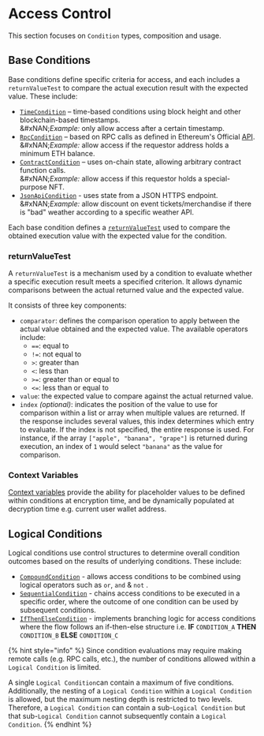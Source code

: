 # Access Control

This section focuses on `Condition` types, composition and usage.

## Base Conditions

Base conditions define specific criteria for access, and each includes a `returnValueTest` to compare the actual execution result with the expected value. These include:

* [`TimeCondition`](timecondition.md) – time-based conditions using block height and other blockchain-based timestamps. \
  &#xNAN;_&#x45;xample:_ only allow access after a certain timestamp.
* [`RpcCondition`](rpccondition.md) –  based on RPC calls as defined in Ethereum's Official [API](https://ethereum.org/en/developers/docs/apis/json-rpc/#json-rpc-methods). \
  &#xNAN;_&#x45;xample:_ allow access if the requestor address holds a minimum ETH balance.
* [`ContractCondition`](contractcondition/) – uses on-chain state, allowing arbitrary contract function calls. \
  &#xNAN;_&#x45;xample:_ allow access if this requestor holds a special-purpose NFT.&#x20;
* [`JsonApiCondition`](wip-feature-requests/jsonapicondition.md) - uses state from a JSON HTTPS endpoint.\
  &#xNAN;_&#x45;xample:_ allow discount on event tickets/merchandise if there is "bad" weather according to a specific weather API.

Each base condition defines a [`returnValueTest`](./#return-value-test) used to compare the obtained execution value with the expected value for the condition.

### returnValueTest

A `returnValueTest` is a mechanism used by a condition to evaluate whether a specific execution result meets a specified criterion. It allows dynamic comparisons between the actual returned value and the expected value.&#x20;

It consists of three key components:&#x20;

* `comparator`: defines the comparison operation to apply between the actual value obtained and the expected value. The available operators include:
  * `==`: equal to
  * `!=`: not equal to
  * `>`: greater than
  * `<`: less than
  * `>=`: greater than or equal to
  * `<=`: less than or equal to
* `value`: the expected value to compare against the actual returned value.
* `index` _(optional)_: indicates the position of the value to use for comparison within a list or array when multiple values are returned. If the response includes several values, this index determines which entry to evaluate. If the index is not specified, the entire response is used. For instance, if the array `["apple", "banana", "grape"]` is returned during execution, an index of `1` would select `"banana"` as the value for comparison.

### Context Variables

[Context variables](../authentication/conditioncontext-and-context-variables.md) provide the ability for placeholder values to be defined within conditions at encryption time, and be dynamically populated at decryption time e.g. current user wallet address.

## Logical Conditions

Logical conditions use control structures to determine overall condition outcomes based on the results of underlying conditions. These include:

* [`CompoundCondition`](condition-set.md) - allows access conditions to be combined using logical operators such as `or`, `and` & `not` .
* [`SequentialCondition`](wip-feature-requests/sequentialcondition.md) - chains access conditions to be executed in a specific order, where the outcome of one condition can be used by subsequent conditions.
* [`IfThenElseCondition`](wip-feature-requests/ifthenelsecondition.md) - implements branching logic for access conditions where the flow follows an if-then-else structure i.e. **IF** `CONDITION_A` **THEN** `CONDITION_B` **ELSE** `CONDITION_C`

{% hint style="info" %}
Since condition evaluations may require making remote calls (e.g. RPC calls, etc.), the number of conditions allowed within a `Logical Condition` is limited.&#x20;

A single `Logical Condition`can contain a maximum of five conditions. Additionally, the nesting of  a `Logical Condition` within a `Logical Condition` is allowed, but the maximum nesting depth is restricted to two levels. Therefore, a `Logical Condition` can contain a sub-`Logical Condition` but that sub-`Logical Condition` cannot subsequently contain a `Logical Condition`.
{% endhint %}
